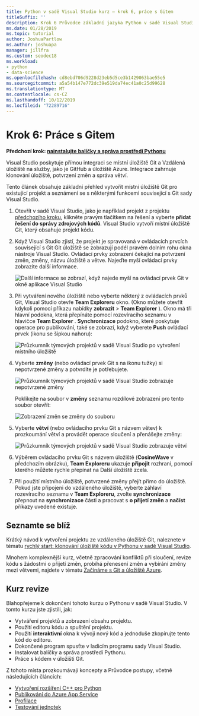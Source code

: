 ```yaml
---
title: Python v sadě Visual Studio kurz – krok 6, práce s Gitem
titleSuffix: ''
description: Krok 6 Průvodce základní jazyka Python v sadě Visual Studio, věnovaných funkcím souvisejícím s Git sady Visual Studio.
ms.date: 01/28/2019
ms.topic: tutorial
author: JoshuaPartlow
ms.author: joshuapa
manager: jillfra
ms.custom: seodec18
ms.workload:
- python
- data-science
ms.openlocfilehash: cd8ebd706d9228d23eb5d5ce3b1429063bae55e5
ms.sourcegitcommit: a5a54b147e772dc39e519da74ec41a0c25d99628
ms.translationtype: MT
ms.contentlocale: cs-CZ
ms.lasthandoff: 10/12/2019
ms.locfileid: "72289716"
---
```

# <a name="step-6-work-with-git"></a>Krok 6: Práce s Gitem

**Předchozí krok: [nainstalujte balíčky a správa prostředí Pythonu](tutorial-working-with-python-in-visual-studio-step-05-installing-packages.md)**

Visual Studio poskytuje přímou integraci se místní úložiště Git a Vzdálená úložiště na služby, jako je GitHub a úložiště Azure. Integrace zahrnuje klonování úložiště, potvrzení změn a správa větví.

Tento článek obsahuje základní přehled vytvořit místní úložiště Git pro existující projekt a seznámení se s některými funkcemi související s Git sady Visual Studio.

1. Otevřít v sadě Visual Studio, jako je například projekt z projektu [předchozího kroku](tutorial-working-with-python-in-visual-studio-step-05-installing-packages.md), klikněte pravým tlačítkem na řešení a vyberte **přidat řešení do správy zdrojových kódů**. Visual Studio vytvoří místní úložiště Git, který obsahuje projekt kódu.

1. Když Visual Studio zjistí, že projekt je spravovaná v ovládacích prvcích související s Git Git úložiště se zobrazují podél pravém dolním rohu okna nástroje Visual Studio. Ovládací prvky zobrazení čekající na potvrzení změn, změny, názvu úložiště a větve. Najeďte myší ovládací prvky zobrazíte další informace.

    ![Další informace se zobrazí, když najede myší na ovládací prvek Git v okně aplikace Visual Studio](media/working-with-git-01.png)

1. Při vytváření nového úložiště nebo vyberte některý z ovládacích prvků Git, Visual Studio otevře **Team Exploreru** okno. (Okno můžete otevřít kdykoli pomocí příkazu nabídky **zobrazit** > **Team Explorer** ). Okno má tři hlavní podokna, která přepínáte pomocí rozevíracího seznamu v hlavičce **Team Explorer** . **Synchronizace** podokno, které poskytuje operace pro publikování, také se zobrazí, když vyberete **Push** ovládací prvek (ikonu se šipkou nahoru):

    ![Průzkumník týmových projektů v sadě Visual Studio po vytvoření místního úložiště](media/working-with-git-02.png)

1. Vyberte **změny** (nebo ovládací prvek Git s na ikonu tužky) si nepotvrzené změny a potvrdíte je potřebujete.

    ![Průzkumník týmových projektů v sadě Visual Studio zobrazuje nepotvrzené změny](media/working-with-git-03.png)

    Poklikejte na soubor v **změny** seznamu rozdílové zobrazení pro tento soubor otevřít:

    ![Zobrazení změn se změny do souboru](media/working-with-git-05.png)

1. Vyberte **větví** (nebo ovládacího prvku Git s názvem větev) k prozkoumání větví a provádět operace sloučení a přenášejte změny:

    ![Průzkumník týmových projektů v sadě Visual Studio zobrazuje větví](media/working-with-git-04.png)

1. Výběrem ovládacího prvku Git s názvem úložiště (**CosineWave** v předchozím obrázku), **Team Exploreru** ukazuje **připojit** rozhraní, pomocí kterého můžete rychle přepínat na Další úložiště zcela.

1. Při použití místního úložiště, potvrzené změny přejít přímo do úložiště. Pokud jste připojeni do vzdáleného úložiště, vyberte záhlaví rozevíracího seznamu v **Team Exploreru**, zvolte **synchronizace** přepnout na **synchronizace** části a pracovat s **o přijetí změn** a **načíst** příkazy uvedené existuje.

## <a name="go-deeper"></a>Seznamte se blíž

Krátký návod k vytvoření projektu ze vzdáleného úložiště Git, naleznete v tématu [rychlý start: klonování úložiště kódu v Pythonu v sadě Visual Studio](quickstart-03-python-in-visual-studio-project-from-repository.md).

Mnohem komplexnější kurz, včetně zpracování konfliktů při sloučení, revize kódu s žádostmi o přijetí změn, probíhá přenesení změn a vybírání změny mezi větvemi, najdete v tématu [Začínáme s Git a úložiště Azure](/azure/devops/repos/git/gitquickstart).

## <a name="tutorial-review"></a>Kurz revize

Blahopřejeme k dokončení tohoto kurzu o Pythonu v sadě Visual Studio. V tomto kurzu jste zjistili, jak:

- Vytváření projektů a zobrazení obsahu projektu.
- Použití editoru kódu a spuštění projektu.
- Použití **interaktivní** okna k vývoji nový kód a jednoduše zkopírujte tento kód do editoru.
- Dokončené program spusťte v ladicím programu sady Visual Studio.
- Instalovat balíčky a správa prostředí Pythonu.
- Práce s kódem v úložišti Git.

Z tohoto místa prozkoumávají koncepty a Průvodce postupy, včetně následujících článcích:

- [Vytvoření rozšíření C++ pro Python](working-with-c-cpp-python-in-visual-studio.md)
- [Publikování do Azure App Service](publishing-python-web-applications-to-azure-from-visual-studio.md)
- [Profilace](profiling-python-code-in-visual-studio.md)
- [Testování jednotek](unit-testing-python-in-visual-studio.md)
